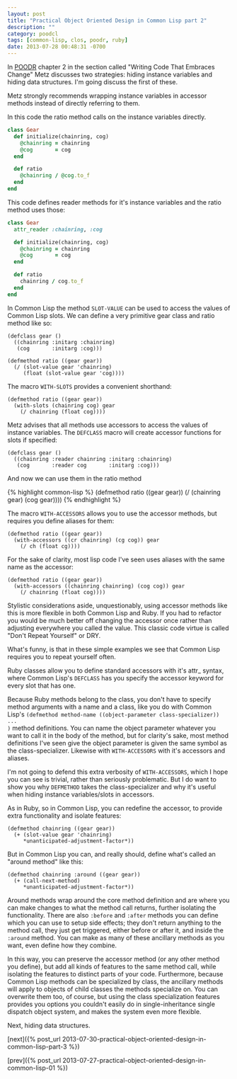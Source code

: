 ```yaml
---
layout: post
title: "Practical Object Oriented Design in Common Lisp part 2"
description: ""
category: poodcl
tags: [common-lisp, clos, poodr, ruby]
date: 2013-07-28 00:48:31 -0700
---
```


In <a href="http://www.poodr.info/">POODR</a> chapter 2 in the section
called "Writing Code That Embraces Change" Metz discusses two
strategies: hiding instance variables and hiding data structures. I'm
going discuss the first of these.

Metz strongly recommends wrapping instance variables in accessor
methods instead of directly referring to them.

<!-- more -->

In this code the ratio method calls on the instance variables directly.

~~~~~ruby
class Gear
  def initialize(chainring, cog)
    @chainring = chainring
    @cog       = cog
  end

  def ratio
    @chainring / @cog.to_f
  end
end
~~~~~

This code defines reader methods for it's instance variables and the
ratio method uses those:

~~~~~ruby
class Gear
  attr_reader :chainring, :cog

  def initialize(chainring, cog)
    @chainring = chainring
    @cog       = cog
  end

  def ratio
    chainring / cog.to_f
  end
end
~~~~~

In Common Lisp the method <code>SLOT-VALUE</code> can be used to
access the values of Common Lisp slots. We can define a very primitive
gear class and ratio method like so:

~~~~~common-lisp
(defclass gear ()
  ((chainring :initarg :chainring)
   (cog       :initarg :cog)))

(defmethod ratio ((gear gear))
  (/ (slot-value gear 'chainring)
     (float (slot-value gear 'cog))))
~~~~~

The macro <code>WITH-SLOTS</code> provides a convenient shorthand:

~~~~~common-lisp
(defmethod ratio ((gear gear))
  (with-slots (chainring cog) gear
    (/ chainring (float cog))))
~~~~~

Metz advises that all methods use accessors to access the values of
instance variables. The <code>DEFCLASS</code> macro will create
accessor functions for slots if specified:

~~~~~common-lisp
(defclass gear ()
  ((chainring :reader chainring :initarg :chainring)
   (cog       :reader cog       :initarg :cog)))
~~~~~

And now we can use them in the ratio method

{% highlight common-lisp %}
(defmethod ratio ((gear gear))
  (/ (chainring gear) (cog gear))))
{% endhighlight %}

The macro <code>WITH-ACCESSORS</code> allows you to use the accessor
methods, but requires you define aliases for them:

~~~~~common-lisp
(defmethod ratio ((gear gear))
  (with-accessors ((cr chainring) (cg cog)) gear
    (/ ch (float cg))))
~~~~~

For the sake of clarity, most lisp code I've seen uses aliases with the
same name as the accessor:

~~~~~common-lisp
(defmethod ratio ((gear gear))
  (with-accessors ((chainring chainring) (cog cog)) gear
    (/ chainring (float cog))))
~~~~~

Stylistic considerations aside, unquestionably, using accessor methods
like this is more flexible in both Common Lisp and Ruby. If you had to
refactor you would be much better off changing the accessor once
rather than adjusting everywhere you called the value. This classic
code virtue is called "Don't Repeat Yourself" or DRY.

What's funny, is that in these simple examples we see that Common Lisp
requires you to repeat yourself often.

Ruby classes allow you to define standard accessors with it's attr_
syntax, where Common Lisp's <code>DEFCLASS</code> has you specify the
accessor keyword for every slot that has one.

Because Ruby methods belong to the class, you don't have to specify
method arguments with a name and a class, like you do with Common
Lisp's <code>(defmethod method-name ((object-parameter
class-specializer)) ... )</code> method definitions. You can name the
object parameter whatever you want to call it in the body of the
method, but for clarity's sake, most method definitions I've seen give
the object parameter is given the same symbol as the
class-specializer. Likewise with <code>WITH-ACCESSORS</code> with it's
accessors and aliases.

I'm not going to defend this extra verbosity of
<code>WITH-ACCESSORS</code>, which I hope you can see is trivial,
rather than seriously problematic. But I do want to show you why
<code>DEFMETHOD</code> takes the class-specializer and why it's useful
when hiding instance variables/slots in accessors.

As in Ruby, so in Common Lisp, you can redefine the accessor, to
provide extra functionality and isolate features:

~~~~~common-lisp
(defmethod chainring ((gear gear))
  (+ (slot-value gear 'chainring)
     *unanticipated-adjustment-factor*))
~~~~~

But in Common Lisp you can, and really should, define what's called an
"around method" like this:

~~~~~common-lisp
(defmethod chainring :around ((gear gear))
  (+ (call-next-method)
     *unanticipated-adjustment-factor*))
~~~~~

Around methods wrap around the core method definition and are where
you can make changes to what the method call returns, further
isolating the functionality. There are also <code>:before</code> and
<code>:after</code> methods you can define which you can use to setup
side effects; they don't return anything to the method call, they just
get triggered, either before or after it, and inside the
<code>:around</code> method. You can make as many of these ancillary
methods as you want, even define how they combine.

In this way, you can preserve the accessor method (or any other method
you define), but add all kinds of features to the same method call,
while isolating the features to distinct parts of your code.
Furthermore, because Common Lisp methods can be specialized by class,
the ancillary methods will apply to objects of child classes the
methods specialize on. You can overwrite them too, of course, but
using the class specialization features provides you options you
couldn't easily do in single-inheritance single dispatch object
system, and makes the system even more flexible.

Next, hiding data structures.

[next]({% post_url 2013-07-30-practical-object-oriented-design-in-common-lisp-part-3 %})

[prev]({% post_url 2013-07-27-practical-object-oriented-design-in-common-lisp-01 %})
